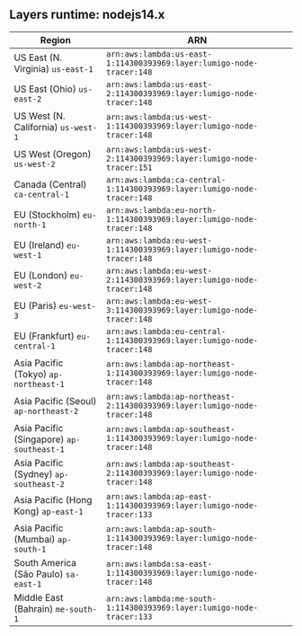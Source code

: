 Layers runtime: nodejs14.x
----
| Region | ARN |
| --- | --- |
|US East (N. Virginia)  `us-east-1`|`arn:aws:lambda:us-east-1:114300393969:layer:lumigo-node-tracer:148`|
|US East (Ohio)  `us-east-2`|`arn:aws:lambda:us-east-2:114300393969:layer:lumigo-node-tracer:148`|
|US West (N. California)  `us-west-1`|`arn:aws:lambda:us-west-1:114300393969:layer:lumigo-node-tracer:148`|
|US West (Oregon)  `us-west-2`|`arn:aws:lambda:us-west-2:114300393969:layer:lumigo-node-tracer:151`|
|Canada (Central)  `ca-central-1`|`arn:aws:lambda:ca-central-1:114300393969:layer:lumigo-node-tracer:148`|
|EU (Stockholm)  `eu-north-1`|`arn:aws:lambda:eu-north-1:114300393969:layer:lumigo-node-tracer:148`|
|EU (Ireland)  `eu-west-1`|`arn:aws:lambda:eu-west-1:114300393969:layer:lumigo-node-tracer:148`|
|EU (London)  `eu-west-2`|`arn:aws:lambda:eu-west-2:114300393969:layer:lumigo-node-tracer:148`|
|EU (Paris)  `eu-west-3`|`arn:aws:lambda:eu-west-3:114300393969:layer:lumigo-node-tracer:148`|
|EU (Frankfurt)  `eu-central-1`|`arn:aws:lambda:eu-central-1:114300393969:layer:lumigo-node-tracer:148`|
|Asia Pacific (Tokyo)  `ap-northeast-1`|`arn:aws:lambda:ap-northeast-1:114300393969:layer:lumigo-node-tracer:148`|
|Asia Pacific (Seoul)  `ap-northeast-2`|`arn:aws:lambda:ap-northeast-2:114300393969:layer:lumigo-node-tracer:148`|
|Asia Pacific (Singapore)  `ap-southeast-1`|`arn:aws:lambda:ap-southeast-1:114300393969:layer:lumigo-node-tracer:148`|
|Asia Pacific (Sydney)  `ap-southeast-2`|`arn:aws:lambda:ap-southeast-2:114300393969:layer:lumigo-node-tracer:148`|
|Asia Pacific (Hong Kong)  `ap-east-1`|`arn:aws:lambda:ap-east-1:114300393969:layer:lumigo-node-tracer:133`|
|Asia Pacific (Mumbai)  `ap-south-1`|`arn:aws:lambda:ap-south-1:114300393969:layer:lumigo-node-tracer:148`|
|South America (São Paulo)  `sa-east-1`|`arn:aws:lambda:sa-east-1:114300393969:layer:lumigo-node-tracer:148`|
|Middle East (Bahrain)  `me-south-1`|`arn:aws:lambda:me-south-1:114300393969:layer:lumigo-node-tracer:133`|
